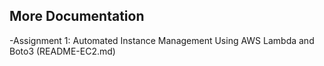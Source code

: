 ## More Documentation
-Assignment 1: Automated Instance Management Using AWS Lambda and Boto3 (README-EC2.md)

